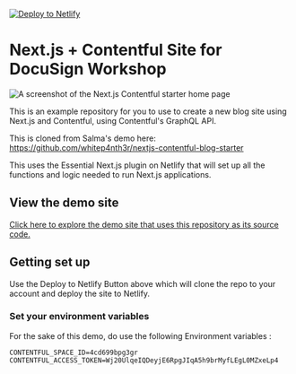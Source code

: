 [![Deploy to Netlify](https://www.netlify.com/img/deploy/button.svg)](https://app.netlify.com/start/deploy?repository=https://github.com/bhavana-netlify/nextjs-contentful)

# Next.js + Contentful Site for DocuSign Workshop

![A screenshot of the Next.js Contentful starter home page](screenshot.png)

This is an example repository for you to use to create a new blog site using Next.js and Contentful, using Contentful's GraphQL API.

This is cloned from Salma's demo here: https://github.com/whitep4nth3r/nextjs-contentful-blog-starter

This uses the Essential Next.js plugin on Netlify that will set up all the functions and logic needed to run Next.js applications. 

## View the demo site

[Click here to explore the demo site that uses this repository as its source code.](https://nextjs-contentful-server.netlify.app)

## Getting set up

Use the Deploy to Netlify Button above which will clone the repo to your account and deploy the site to Netlify. 



### Set your environment variables
For the sake of this demo, do use the following Environment variables : 

```text
CONTENTFUL_SPACE_ID=4cd699bpg3gr
CONTENTFUL_ACCESS_TOKEN=Wj20UlqeIQDeyjE6RpgJIqA5h9brMyfLEgL0MZxeLp4
```



